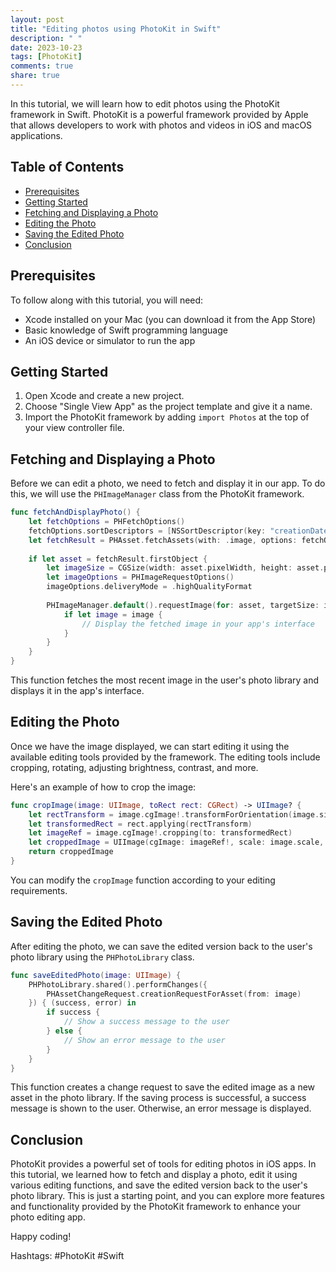 ```yaml
---
layout: post
title: "Editing photos using PhotoKit in Swift"
description: " "
date: 2023-10-23
tags: [PhotoKit]
comments: true
share: true
---
```


In this tutorial, we will learn how to edit photos using the PhotoKit framework in Swift. PhotoKit is a powerful framework provided by Apple that allows developers to work with photos and videos in iOS and macOS applications.

## Table of Contents
- [Prerequisites](#prerequisites)
- [Getting Started](#getting-started)
- [Fetching and Displaying a Photo](#fetching-and-displaying-a-photo)
- [Editing the Photo](#editing-the-photo)
- [Saving the Edited Photo](#saving-the-edited-photo)
- [Conclusion](#conclusion)

## Prerequisites
To follow along with this tutorial, you will need:
- Xcode installed on your Mac (you can download it from the App Store)
- Basic knowledge of Swift programming language
- An iOS device or simulator to run the app

## Getting Started
1. Open Xcode and create a new project.
2. Choose "Single View App" as the project template and give it a name.
3. Import the PhotoKit framework by adding `import Photos` at the top of your view controller file.

## Fetching and Displaying a Photo
Before we can edit a photo, we need to fetch and display it in our app. To do this, we will use the `PHImageManager` class from the PhotoKit framework.

```swift
func fetchAndDisplayPhoto() {
    let fetchOptions = PHFetchOptions()
    fetchOptions.sortDescriptors = [NSSortDescriptor(key: "creationDate", ascending: false)]
    let fetchResult = PHAsset.fetchAssets(with: .image, options: fetchOptions)
    
    if let asset = fetchResult.firstObject {
        let imageSize = CGSize(width: asset.pixelWidth, height: asset.pixelHeight)
        let imageOptions = PHImageRequestOptions()
        imageOptions.deliveryMode = .highQualityFormat
        
        PHImageManager.default().requestImage(for: asset, targetSize: imageSize, contentMode: .aspectFill, options: imageOptions) { (image, _) in
            if let image = image {
                // Display the fetched image in your app's interface
            }
        }
    }
}
```

This function fetches the most recent image in the user's photo library and displays it in the app's interface.

## Editing the Photo
Once we have the image displayed, we can start editing it using the available editing tools provided by the framework. The editing tools include cropping, rotating, adjusting brightness, contrast, and more.

Here's an example of how to crop the image:

```swift
func cropImage(image: UIImage, toRect rect: CGRect) -> UIImage? {
    let rectTransform = image.cgImage!.transformForOrientation(image.size)
    let transformedRect = rect.applying(rectTransform)
    let imageRef = image.cgImage!.cropping(to: transformedRect)
    let croppedImage = UIImage(cgImage: imageRef!, scale: image.scale, orientation: image.imageOrientation)
    return croppedImage
}
```

You can modify the `cropImage` function according to your editing requirements.

## Saving the Edited Photo
After editing the photo, we can save the edited version back to the user's photo library using the `PHPhotoLibrary` class.

```swift
func saveEditedPhoto(image: UIImage) {
    PHPhotoLibrary.shared().performChanges({
        PHAssetChangeRequest.creationRequestForAsset(from: image)
    }) { (success, error) in
        if success {
            // Show a success message to the user
        } else {
            // Show an error message to the user
        }
    }
}
```

This function creates a change request to save the edited image as a new asset in the photo library. If the saving process is successful, a success message is shown to the user. Otherwise, an error message is displayed.

## Conclusion
PhotoKit provides a powerful set of tools for editing photos in iOS apps. In this tutorial, we learned how to fetch and display a photo, edit it using various editing functions, and save the edited version back to the user's photo library. This is just a starting point, and you can explore more features and functionality provided by the PhotoKit framework to enhance your photo editing app.

Happy coding!

Hashtags: #PhotoKit #Swift